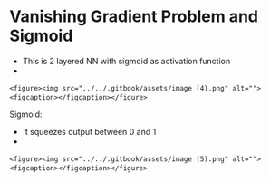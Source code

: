 # Vanishing Gradient Problem and Sigmoid

* This is 2 layered NN with sigmoid as activation function
*

    <figure><img src="../../.gitbook/assets/image (4).png" alt=""><figcaption></figcaption></figure>

Sigmoid:

* It squeezes output between 0 and 1
*

    <figure><img src="../../.gitbook/assets/image (5).png" alt=""><figcaption></figcaption></figure>
